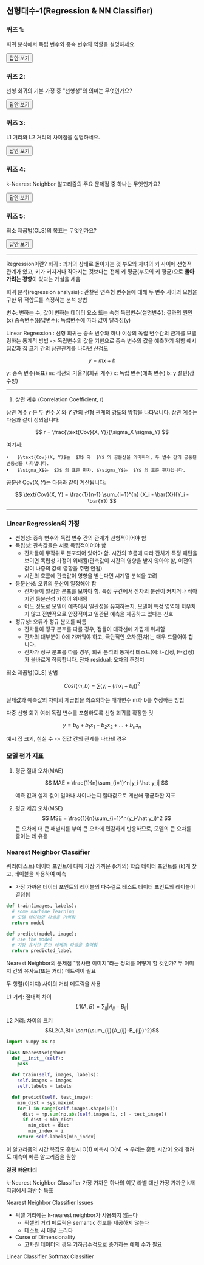 ## 선형대수-1(Regression & NN Classifier)

### 퀴즈 1:

회귀 분석에서 독립 변수와 종속 변수의 역할을 설명하세요.

<div class="answer">
    <button class="toggle-answer">답안 보기</button>
    <div class="answer-content" style="display: none;">
       <strong>답안:</strong>
       독립 변수는 결과의 원인으로 작용하며, 종속 변수는 독립 변수에 따라 값이 달라지는 변수입니다.
    </div>
</div>

### 퀴즈 2:

선형 회귀의 기본 가정 중 "선형성"의 의미는 무엇인가요?

<div class="answer">
    <button class="toggle-answer">답안 보기</button>
    <div class="answer-content" style="display: none;">
       <strong>답안:</strong>
       종속 변수와 독립 변수 간의 관계가 선형적이어야 한다는 의미입니다.
    </div>
</div>

### 퀴즈 3:

L1 거리와 L2 거리의 차이점을 설명하세요.

<div class="answer">
    <button class="toggle-answer">답안 보기</button>
    <div class="answer-content" style="display: none;">
       <strong>답안:</strong>
       L1 거리는 절대적 차이를 합산한 것이며, L2 거리는 차이의 크기를 제곱한 후 합산한 것입니다.
    </div>
</div>

### 퀴즈 4:

k-Nearest Neighbor 알고리즘의 주요 문제점 중 하나는 무엇인가요?

<div class="answer">
    <button class="toggle-answer">답안 보기</button>
    <div class="answer-content" style="display: none;">
       <strong>답안:</strong>
       고차원 데이터에서 예제 수가 기하급수적으로 증가하여 발생하는 "Curse of Dimensionality"입니다.
    </div>
</div>

### 퀴즈 5:

최소 제곱법(OLS)의 목표는 무엇인가요?

<div class="answer">
    <button class="toggle-answer">답안 보기</button>
    <div class="answer-content" style="display: none;">
       <strong>답안:</strong>
       실제 값과 예측 값의 차이의 제곱합을 최소화하는 매개변수 m과 b를 추정하는 것입니다.
    </div>
</div>

---

Regression이란?
회귀 : 과거의 상태로 돌아가는 것
부모와 자녀의 키 사이에 선형적 관계가 있고, 키가 커지거나 작아지는 것보다는 전체 키 평균(부모의 키 평균)으로 **돌아가려는 경향**이 있다는 가설을 세움

회귀 분석(regression analysis)
: 관찰된 연속형 변수들에 대해 두 변수 사이의 모형을 구한 뒤 적합도를 측정하는 분석 방법

변수: 변하는 수, 값이 변하는 데이터 요소 또는 속성
독립변수(설명변수): 결과의 원인(x)
종속변수(응답변수): 독립변수에 따라 값이 달라짐(y)

Linear Regression
: 선형 회귀는 종속 변수와 하나 이상의 독립 변수간의 관계를 모델링하는 통계적 방법
-> 독립변수의 값을 기반으로 종속 변수의 값을 예측하기 위함
예시
집값과 집 크기 간의 상관관계를 나타낸 산점도

$$
y = mx +b
$$

y: 종속 변수(목표)
m: 직선의 기울기(회귀 계수)
x: 독립 변수(예측 변수)
b: y 절편(상수항)

---

1. 상관 계수 (Correlation Coefficient, r)

상관 계수 $r$ 은 두 변수 $X$ 와 $Y$ 간의 선형 관계의 강도와 방향을 나타냅니다. 상관 계수는 다음과 같이 정의됩니다:

$$
r = \frac{\text{Cov}(X, Y)}{\sigma_X \sigma_Y}
$$

여기서:

    •	$\text{Cov}(X, Y)$는  $X$ 와  $Y$ 의 공분산을 의미하며, 두 변수 간의 공통된 변동성을 나타냅니다.
    •	$\sigma_X$는  $X$ 의 표준 편차, $\sigma_Y$는  $Y$ 의 표준 편차입니다.

공분산 $\text{Cov}(X, Y)$는 다음과 같이 계산됩니다:

$$
\text{Cov}(X, Y) = \frac{1}{n-1} \sum_{i=1}^{n} (X_i - \bar{X})(Y_i - \bar{Y})
$$

---

### Linear Regression의 가정

- 선형성: 종속 변수와 독립 변수 간의 관계가 선형적이어야 함
- 독립성: 관측값들은 서로 독립적이어야 함
  - 잔차들이 무작위로 분포되어 있어야 함. 시간의 흐름에 따라 잔차가 특정 패턴을 보이면 독립성 가정이 위배됨(관측값이 시간의 영향을 받지 않아야 함, 이전의 값이 나중의 값에 영향을 주면 안됨)
  - 시간의 흐름에 관측값이 영향을 받는다면 시계열 분석을 고려
- 등분산성: 오류의 분산이 일정해야 함
  - 잔차들이 일정한 분포를 보여야 함. 특정 구간에서 잔차의 분산이 커지거나 작아지면 등분산성 가정이 위배됨
  - 어느 정도로 모델이 예측에서 일관성을 유지하는지, 모델이 특정 영역에 치우치지 않고 전반적으로 안정적이고 일관된 예측을 제공하고 있다는 신호
- 정규성: 오류가 정규 분포를 따름
  - 잔차들이 정규 분포를 따를 경우, 점들이 대각선에 가깝게 위치함
  - 잔차의 대부분이 0에 가까워야 하고, 극단적인 오차(잔차)는 매우 드물어야 합니다.
  - 잔차가 정규 분포를 따를 경우, 회귀 분석의 통계적 테스트(예: t-검정, F-검정)가 올바르게 작동합니다.
    잔차 residual: 오차의 추정치

최소 제곱법(OLS) 방법

$$
Cost(m, b) = \sum(y_i - (mx_i+b_i))^2
$$

실제값과 예측값의 차이의 제곱합을 최소화하는 매개변수 m과 b를 추정하는 방법

다중 선형 회귀
여러 독립 변수를 포함하도록 선형 회귀를 확장한 것

$$
y = b_0+b_1x_1+b_2x_2+...+b_nx_n
$$

예시
집 크기, 침실 수 -> 집값 간의 관계를 나타낸 경우

### 모델 평가 지표

1. 평균 절대 오차(MAE)

   $$
   MAE =  \frac{1}{n}\sum_{i=1}^n|y_i-\hat y_i|
   $$

   예측 값과 실제 값이 얼마나 차이나는지 절대값으로 계산해 평균화한 지표

2. 평균 제곱 오차(MSE)
   $$
   MSE = \frac{1}{n}\sum_{i=1}^n(y_i-\hat y_i)^2
   $$
   큰 오차에 더 큰 패널티를 부여
   큰 오차에 민감하게 반응하므로, 모델의 큰 오차를 줄이는 데 유용

### Nearest Neighbor Classifier

쿼리(테스트) 데이터 포인트에 대해 가장 가까운 (k개의) 학습 데이터 포인트를 (k)개 찾고, 레이블을 사용하여 예측

- 가장 가까운 데이터 포인트의 레이블의 다수결로 테스트 데이터 포인트의 레이블이 결정됨

```python
def train(images, labels):
  # some machine learning
  # 모델 데이터와 라벨을 기억함
  return model

def predict(model, image):
  # use the model
  # 가장 유사한 훈련 예제의 라벨을 출력함
  return predicted_label
```

Nearest Neighbor의 문제점
"유사한 이미지"라는 정의를 어떻게 할 것인가?
두 이미지 간의 유사도(또는 거리) 메트릭이 필요

두 행렬(이미지) 사이의 거리 메트릭을 사용

L1 거리: 절대적 차이
$$L1(A, B) = \sum_{ij} |A_{ij}- B_{ij}|$$

L2 거리: 차이의 크기
$$L2(A,B)= \sqrt{\sum_{ij}(A_{ij}-B_{ij})^2}$$

```python
import numpy as np

class NearestNeighbor:
  def __init__(self):
    pass

  def train(self, images, labels):
    self.images = images
    self.labels = labels

  def predict(self, test_image):
    min_dist = sys.maxint
    for i in range(self.images.shape[0]):
      dist = np.sum(np.abs(self.images[i, :] - test_image))
      if dist < min_dist:
        min_dist = dist
        min_index = i
    return self.labels[min_index]
```

이 알고리즘의 시간 복잡도
훈련시 O(1)
예측시 O(N)
-> 우리는 훈련 시간이 오래 걸려도 예측이 빠른 알고리즘을 원함

**결정 바운더리**

k-Nearest Neighbor Classifier
가장 가까운 하나의 이웃 라벨 대신 가장 가까운 k개 지점에서 과반수 득표

Nearest Neighbor Classifier Issues

- 픽셀 거리에는 k-nearest neighbor가 사용되지 않는다
  - 픽셀의 거리 메트릭은 semantic 정보를 제공하지 않는다
  - 테스트 시 매우 느리다
- Curse of Dimensionality
  - 고차원 데이터의 경우 기하급수적으로 증가하는 예제 수가 필요

Linear Classifier
Softmax Classifier
